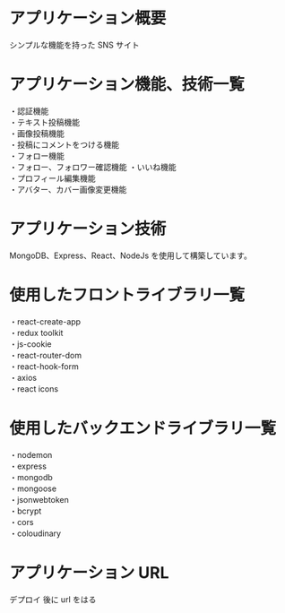 # アプリケーション概要

シンプルな機能を持った SNS サイト

# アプリケーション機能、技術一覧

・認証機能<br>
・テキスト投稿機能<br>
・画像投稿機能<br>
・投稿にコメントをつける機能<br>
・フォロー機能<br>
・フォロー、フォロワー確認機能
・いいね機能<br>
・プロフィール編集機能<br>
・アバター、カバー画像変更機能

# アプリケーション技術

MongoDB、Express、React、NodeJs を使用して構築しています。

# 使用したフロントライブラリ一覧

・react-create-app<br>
・redux toolkit<br>
・js-cookie<br>
・react-router-dom<br>
・react-hook-form<br>
・axios<br>
・react icons<br>

# 使用したバックエンドライブラリ一覧

・nodemon<br>
・express<br>
・mongodb<br>
・mongoose<br>
・jsonwebtoken<br>
・bcrypt<br>
・cors<br>
・coloudinary

# アプリケーション URL

デプロイ 後に url をはる
